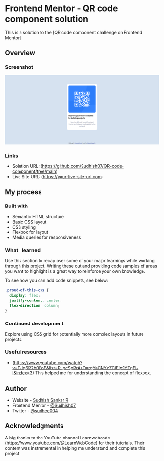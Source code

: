 # Frontend Mentor - QR code component solution

This is a solution to the [QR code component challenge on Frontend Mentor] 

## Overview

### Screenshot

![](./images/Screenshot.png)

### Links

- Solution URL: (https://github.com/Sudhish07/QR-code-component/tree/main)
- Live Site URL: (https://your-live-site-url.com)

## My process

### Built with

- Semantic HTML structure
- Basic CSS layout
- CSS styling
- Flexbox for layout
- Media queries for responsiveness

### What I learned

Use this section to recap over some of your major learnings while working through this project. Writing these out and providing code samples of areas you want to highlight is a great way to reinforce your own knowledge.

To see how you can add code snippets, see below:

```css
.proud-of-this-css {
  display: flex;
  justify-content: center;
  flex-direction: column;
}
```

### Continued development

Explore using CSS grid for potentially more complex layouts in future projects.

### Useful resources

- (https://www.youtube.com/watch?v=DJq6R2b0FoE&list=PLpcSpRrAaOargYaCNYxZCiFIp9YTqEl-l&index=3) This helped me for understanding the concept of flexbox.

## Author

- Website - [Sudhish Sankar R](https://sudhish07.github.io/Portfolio/)
- Frontend Mentor - [@Sudhish07](https://www.frontendmentor.io/profile/Sudhish07)
- Twitter - [@sudhee004](https://x.com/sudhee004?t=pqZZzAV0eCly-cAQ1Zm1_g&s=09)

## Acknowledgments

A big thanks to the YouTube channel Learnwebcode (https://www.youtube.com/@LearnWebCode) for their tutorials.
Their content was instrumental in helping me understand and complete this project.
